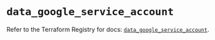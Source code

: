 # `data_google_service_account`

Refer to the Terraform Registry for docs: [`data_google_service_account`](https://registry.terraform.io/providers/hashicorp/google/6.49.2/docs/data-sources/service_account).
